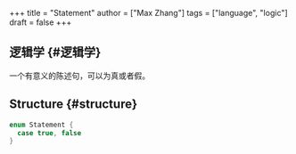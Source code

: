 +++
title = "Statement"
author = ["Max Zhang"]
tags = ["language", "logic"]
draft = false
+++

## 逻辑学 {#逻辑学}

一个有意义的陈述句，可以为真或者假。


## Structure {#structure}

```swift
enum Statement {
  case true, false
}
```

